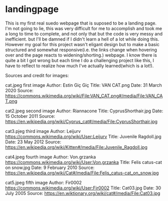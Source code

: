 # landingpage
This is my first real suedo webpage that is suposed to be a landing page.
I'm not going to lie, this was very difficult for me to accomplish and took me a long to time to complete,
and not only that but the code is very messy and inefficient.
but I'll be damned if I didn't learn a hell of a lot while doing this. However my goal for this project wasn't eligant design
but to make a basic structured and somewhat responsive(i.e. the links change when hovering over and the page reacts to widening/shorting.)
webpage. I know there is quite a bit I got wrong but each time I do a challenging project like this, I have to reflect to realize how
much I've actually learned(which is a lot!).


Sources and credit for images:

cat.jpeg first image
  Author: Estin Giç Giç
  Title: VAN CAT.png
  Date: 31 March 2020
  Source: https://commons.wikimedia.org/wiki/File:VAN_CAT.png#/media/File:VAN_CAT.png
  
 cat2.jpeg second image
   Author: Riannacone
   Title: CyprusShorthair.jpg
   Date: 15 October 2011
   Source: https://en.wikipedia.org/wiki/Cyprus_cat#/media/File:CyprusShorthair.jpg

 cat3.pjeg third image
   Author: Leijurv https://commons.wikimedia.org/wiki/User:Leijurv
   Title: Juvenile Ragdoll.jpg
   Date: 23 May 2012
   Source: https://en.wikipedia.org/wiki/Kitten#/media/File:Juvenile_Ragdoll.jpg
 
 cat4.jpeg fourth image
    Author: Von.grzanka https://commons.wikimedia.org/wiki/User:Von.grzanka
    Title: Felis catus-cat on snow.jpg
    Date: 9 February 2010
    Source: https://en.wikipedia.org/wiki/Cat#/media/File:Felis_catus-cat_on_snow.jpg
    
 cat5.jpeg fifth image
    Author: Fir0002 https://commons.wikimedia.org/wiki/User:Fir0002
    Title: Cat03.jpg
    Date: 30 July 2005
    Source: https://en.wiktionary.org/wiki/cat#/media/File:Cat03.jpg

